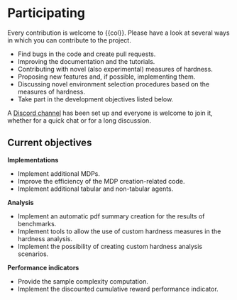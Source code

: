 # Participating

Every contribution is welcome to {{col}}.
Please have a look at several ways in which you can contribute to the project.

* Find bugs in the code and create pull requests.
* Improving the documentation and the tutorials.
* Contributing with novel (also experimental) measures of hardness.
* Proposing new features and, if possible, implementing them.
* Discussing novel environment selection procedures based on the measures of hardness.
* Take part in the development objectives listed below.

A [Discord channel](https://discord.gg/JBEezJgxGY) has been set up and everyone is welcome to join it, whether for a quick chat or for a long discussion.

## Current objectives

**Implementations**
- Implement additional MDPs.
- Improve the efficiency of the MDP creation-related code.
- Implement additional tabular and non-tabular agents.

**Analysis**
- Implement an automatic pdf summary creation for the results of benchmarks.
- Implement tools to allow the use of custom hardness measures in the hardness analysis.
- Implement the possibility of creating custom hardness analysis scenarios.

**Performance indicators**
- Provide the sample complexity computation.
- Implement the discounted cumulative reward performance indicator.

